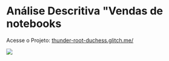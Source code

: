 # **Análise Descritiva "Vendas de notebooks**

Acesse o Projeto: [thunder-root-duchess.glitch.me/](https://thunder-root-duchess.glitch.me/)

[![](prints/Intel-core.png)](https://thunder-root-duchess.glitch.me/)

